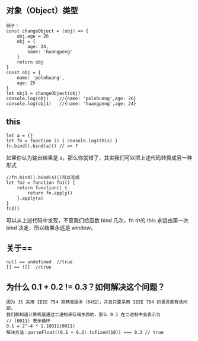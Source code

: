 ## 对象（Object）类型
```
例子：
const changeObject = (obj) => {
    obj.age = 26
    obj = {
        age: 24,
        name: 'huangpeng'
    }
    return obj
}
const obj = {
    name: 'polohuang',
    age: 25
}
let obj1 = changeObject(obj)
console.log(obj)    //{name: 'polohuang',age: 26}
console.log(obj1)   //{name: 'huangpeng',age: 24}
```
## this
```
let a = {}
let fn = function () { console.log(this) }
fn.bind().bind(a)() // => ?
```
如果你认为输出结果是 a，那么你就错了，其实我们可以把上述代码转换成另一种形式
```
//fn.bind().bind(a)()可以写成
let fn2 = function fn1() {
    return function() {
        return fn.apply()
    }.apply(a)
}
fn2()
```
可以从上述代码中发现，不管我们给函数 bind 几次，fn 中的 this 永远由第一次 bind 决定，所以结果永远是 window。
## 关于==
```
null == undefined  //true
[] == ![]  //true
```
## 为什么 0.1 + 0.2 != 0.3？如何解决这个问题？
```
因为 JS 采用 IEEE 754 双精度版本（64位），并且只要采用 IEEE 754 的语言都有该问题。
我们都知道计算机是通过二进制来存储东西的，那么 0.1 在二进制中会表示为
// (0011) 表示循环
0.1 = 2^-4 * 1.10011(0011)
解决方法：parseFloat((0.1 + 0.2).toFixed(10)) === 0.3 // true
```